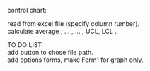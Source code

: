 control chart:

read from excel file (specify column rumber).  
calculate average , ... , ... , UCL, LCL .  

TO DO LIST:  
add button to chose file path.  
add options forms, make  Form1 for graph only.
